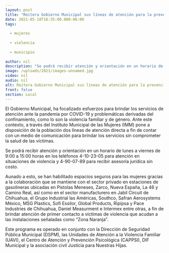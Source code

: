 ```yaml
---
layout: post
title: "Reitera Gobierno Municipal sus líneas de atención para la prevención de la violencia contra las mujeres"
date: 2021-05-18T16:35:00.000-06:00
tags:
  
  - mujeres
  
  - violencia
  
  - municipio
  
author: nil
description: "Se podrá recibir atención y orientación en un horario de lunes a viernes de 9:00 a 15:00 horas en los teléfonos 4-10-23-05 para atención en situaciones de violencia y 4-90-07-89 para recibir asesoría jurídica sin costo."
image: /uploads/2021/images-unnamed.jpg
video: nil
audio: nil
alt: Reitera Gobierno Municipal sus líneas de atención para la prevención de la violencia contra las mujeres
front: false
section: Local
---
```


El Gobierno Municipal, ha focalizado esfuerzos para brindar los servicios de atención ante la pandemia por COVID-19 y problemáticas derivadas del confinamiento, como lo son la violencia familiar y de género. Ante este contexto, a través del Instituto Municipal de las Mujeres (IMM) pone a disposición de la población dos líneas de atención directa a fin de contar con un medio de comunicación para brindar los servicios sin comprometer la salud de las víctimas.

Se podrá recibir atención y orientación en un horario de lunes a viernes de 9:00 a 15:00 horas en los teléfonos 4-10-23-05 para atención en situaciones de violencia y 4-90-07-89 para recibir asesoría jurídica sin costo.

Aunado a esto, se han habilitado espacios seguros para las mujeres gracias a la colaboración que se mantiene con el sector privado en estaciones de gasolineras ubicadas en Pistolas Meneses, Zarco, Nueva España, La 46 y Camino Real, así como en el sector manufacturero en Jabil Circuit de Chihuahua, el Grupo Industrial las Américas, Southco, Safran Aerosystems México, MSG Plastics, Sofi Essilor, Global Products, Ripipsa y Pace Industries de Chihuahua, Daniel Measurment e Intermex entre otras, a fin de brindar atención de primer contacto a víctimas de violencia que acudan a las instalaciones señaladas como “Zona Naranja”.

Este programa es operado en conjunto con la Dirección de Seguridad Pública Municipal (DSPM), las Unidades de Atención a la Violencia Familiar (UAVI), el Centro de Atención y Prevención Psicológica (CAPPSI), DIF Municipal y la asociación civil Justicia para Nuestras Hijas. 